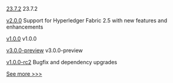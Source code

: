 
[23.7.2](https://github.com/hyperledger/besu/releases/tag/23.7.2) 23.7.2

[v2.0.0](https://github.com/hyperledger-labs/blockchain-explorer/releases/tag/v2.0.0) Support for Hyperledger Fabric 2.5 with new features and enhancements

[v1.0.0](https://github.com/hyperledger/aries-framework-kotlin/releases/tag/v1.0.0) v1.0.0

[v3.0.0-preview](https://github.com/hyperledger/fabric/releases/tag/v3.0.0-preview) v3.0.0-preview

[v1.0.0-rc2](https://github.com/hyperledger/cello/releases/tag/v1.0.0-rc2) Bugfix and dependency upgrades


[See more >>>](https://start-here.hyperledger.org/releases)
